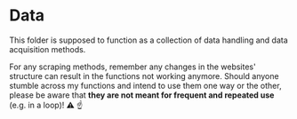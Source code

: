 # Data

This folder is supposed to function as a collection of data handling and data acquisition methods. <br>

For any scraping methods, remember any changes in the websites' structure can result in the
functions not working anymore. Should anyone stumble across my functions and intend to use them one way or the other, please 
be aware that **they are not meant for frequent and repeated use** (e.g. in a loop)! :warning: :point_up: <br>
